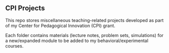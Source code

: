 ## CPI Projects

This repo stores miscellaneous teaching-related projects developed as part of my Center for Pedagogical Innovation (CPI) grant.

Each folder contains materials (lecture notes, problem sets, simulations) for a new/expanded module to be added to my behavioral/experimental courses. 